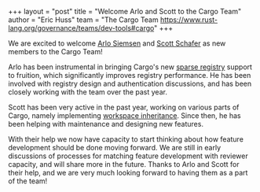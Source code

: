 +++
layout = "post"
title = "Welcome Arlo and Scott to the Cargo Team"
author = "Eric Huss"
team = "The Cargo Team <https://www.rust-lang.org/governance/teams/dev-tools#cargo>"
+++

We are excited to welcome [Arlo Siemsen](https://github.com/arlosi) and [Scott Schafer](https://github.com/Muscraft) as new members to the Cargo Team!

Arlo has been instrumental in bringing Cargo's new [sparse registry](https://blog.rust-lang.org/inside-rust/2023/01/30/cargo-sparse-protocol.html) support to fruition, which significantly improves registry performance. He has been involved with registry design and authentication discussions, and has been closely working with the team over the past year.

Scott has been very active in the past year, working on various parts of Cargo, namely implementing [workspace inheritance](https://doc.rust-lang.org/cargo/reference/workspaces.html#the-package-table). Since then, he has been helping with maintenance and designing new features.

With their help we now have capacity to start thinking about how feature development should be done moving forward. We are still in early discussions of processes for matching feature development with reviewer capacity, and will share more in the future. Thanks to Arlo and Scott for their help, and we are very much looking forward to having them as a part of the team!
